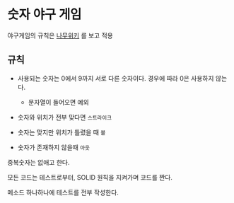 # 숫자 야구 게임

야구게임의 규칙은 [나무위키](https://namu.wiki/w/%EC%88%AB%EC%9E%90%EC%95%BC%EA%B5%AC) 를 보고 적용

## 규칙

- 사용되는 숫자는 0에서 9까지 서로 다른 숫자이다. 경우에 따라 0은 사용하지 않는다.
  - 문자열이 들어오면 예외
  
- 숫자와 위치가 전부 맞다면 `스트라이크`
- 숫자는 맞지만 위치가 틀렸을 때 `볼`
- 숫자가 존재하지 않을때 `아웃`

중복숫자는 없애고 한다.

모든 코드는 테스트로부터, SOLID 원칙을 지켜가며 코드를 짠다.

메소드 하나하나에 테스트를 전부 작성한다.